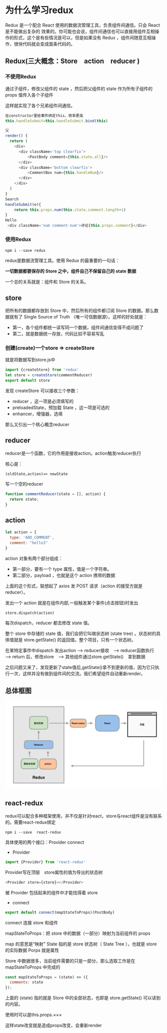 # 为什么学习redux

Redux 是一个配合 React 使用的数据流管理工具，负责组件间通信。只会 React 是不能做出复杂的 效果的。你可能也会说，组件间通信也可以直接用组件互相操作的形式，这个是有些情况是可以，但是如果没有 Redux ，组件间随意互相操作，很快代码就会变成面条代码的。


## Redux(三大概念：Store　action　reducer )

### 不使用Redux

通过子组件，修改父组件的 state ，然后把父组件的 state 作为所有子组件的 props 值传入各个子组件

这样就实现了各个兄弟组件间通信。

```js
在constructor里给事件绑定this，效率更高
this.handleSubmit=this.handleSubmit.bind(this)
```
```js
父
render() {
  return (
    <div>
      <div className='top clearfix'>
          <PostBody comment={this.state.all}/>
      </div>
      <div className='bottom clearfix'>
          <CommentBox num={this.handleNum}/>
      </div>
    </div>
  )
}
Search
handleSubmit(e){
    return this.props.num(this.state.comment.length+1)
}
Hello
 <div className='num comment-num'>评论{this.props.comment}</div>
```

### 使用Redux

```
npm i --save redux
```

redux是数据流管理工具。使用 Redux 的最重要的一句话：

**一切数据都要保存的 Store 之中，组件自己不保留自己的 state 数据**

一个总的关系就是：组件和 Store 的关系。

## store

把所有的数据都存放到 Store 中，然后所有的组件都订阅 Store 的数据。那么数据就有了 Single Source of Truth （唯一可信数据源）。这样的好处就是：

- 第一，各个组件都统一读写同一个数据，组件间通信变得不成问题了
- 第二，就是数据统一存放，代码比较不容易写乱

### 创建(create)一个store => createStore

就是将数据写到store.js中
```js
import {createStore} from 'redux'
let store = createStore(commentReducer)
export default store

```
发现 createStore 可以接收三个参数：

- reducer ，这一项是必须填写的
- preloadedState，预加载 State ，这一项是可选的
- enhancer，增强器，选填

那么又引出一个核心概念reducer

## reducer

reducer是一个函数，它的作用是接收action。action触发reducer执行

核心是：
```
(oldState,action)=> newState
```
写一个空的reducer
```js
function commentReducer(state = [], action) {
  return state;
}
```
## action

```js
let action = {
  type: 'ADD_COMMENT',
  comment: "hello3"
}
```
action 对象有两个部分组成：

- 第一部分，要有一个 type 属性，值是一个字符串。
- 第二部分，payload ，也就是这个 action 携带的数据

上面的这个形式，联想起了 axios 发 POST 请求（action 的接受方就是 reducer）。

发出一个 action 就是在组件内部,一般触发某个事件(点击按钮)时发出

```
store.dispatch(action)
```
每次dispatch，reducer 都去修改 state 值。

整个 store 中存储的 state 值，我们会把它叫做状态树 (state tree) 。状态树的具体值就是 store.getState() 的返回值。整个项目，只有一个状态树。

在某特定事件中dispatch 发出action  ——> reducer接收　——> reducer函数执行　——>  return 后，修改store　——> 其他组件通过store.getState()　拿到数据

之后问题又来了，发现更新了state值后,getState()拿不到更新的值，因为它只执行一次，这样并没有做到组件间的交流。我们希望组件自动重新render。

## 总体框图
![总体框图](redux.jpg)

## react-redux
redux可以配合多种框架使用，并不仅是针对react，store与react组件是没有联系的。需要react-redux绑定
```
npm i --save  react-redux
```
具体使用的两个接口：Provider connect

- Provider
```js
import {Provider} from 'react-redux'
```
Provider写在顶层　store属性的值为导出的状态树
```js
<Provider store={store}></Provider>
```
被 Provider 包括起来的组件中才能找得着 store

- connect
```js
export default connect(mapStateToProps)(PostBody)
```
connect 连接 store 和组件

mapStateToProps：把 store 中的数据（一部分）映射为当前组件的 props

map 的意思是“映射”
State 指的是 store 状态树（ State Tree ），也就是 store 的实际数据
Porps 就是属性

Store 中数据很多，当前组件需要的只是一部分，那么选取工作是在 mapStateToProps 中完成的
```js
const mapStateToProps = (state) => ({
  comments: state
});
```
上面的 (state) 指的就是 Store 中的全部状态，也即是 store.getState() 可以读到的内容。

使用时可以是this.props.×××

这样state改变就是造成props改变，会重新render
